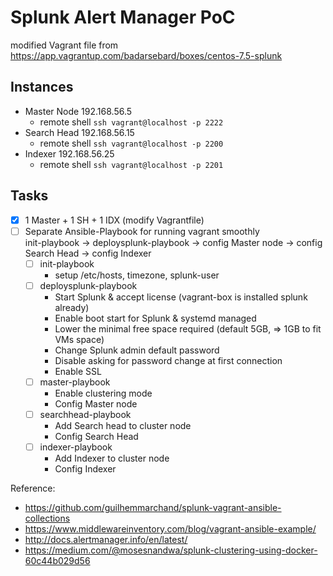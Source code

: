 # Splunk Alert Manager PoC

 modified Vagrant file from https://app.vagrantup.com/badarsebard/boxes/centos-7.5-splunk

## Instances
- Master Node 192.168.56.5 
  - remote shell `ssh vagrant@localhost -p 2222`
- Search Head 192.168.56.15
  - remote shell `ssh vagrant@localhost -p 2200` 
- Indexer 192.168.56.25
  - remote shell `ssh vagrant@localhost -p 2201`

## Tasks 
- [x] 1 Master + 1 SH + 1 IDX (modify Vagrantfile)
- [ ] Separate Ansible-Playbook for running vagrant smoothly<br/>
      init-playbook -> deploysplunk-playbook -> config Master node -> config Search Head -> config Indexer
  - [ ] init-playbook
    - setup /etc/hosts, timezone, splunk-user
  - [ ] deploysplunk-playbook
    - Start Splunk & accept license (vagrant-box is installed splunk already)
    - Enable boot start for Splunk & systemd managed
    - Lower the minimal free space required (default 5GB, => 1GB to fit VMs space)
    - Change Splunk admin default password
    - Disable asking for password change at first connection
    - Enable SSL
  - [ ] master-playbook
    - Enable clustering mode 
    - Config Master node
  - [ ] searchhead-playbook
    - Add Search head to cluster node
    - Config Search Head
  - [ ] indexer-playbook
    - Add Indexer to cluster node
    - Config Indexer

Reference:
- https://github.com/guilhemmarchand/splunk-vagrant-ansible-collections
- https://www.middlewareinventory.com/blog/vagrant-ansible-example/
- http://docs.alertmanager.info/en/latest/
- https://medium.com/@mosesnandwa/splunk-clustering-using-docker-60c44b029d56 
